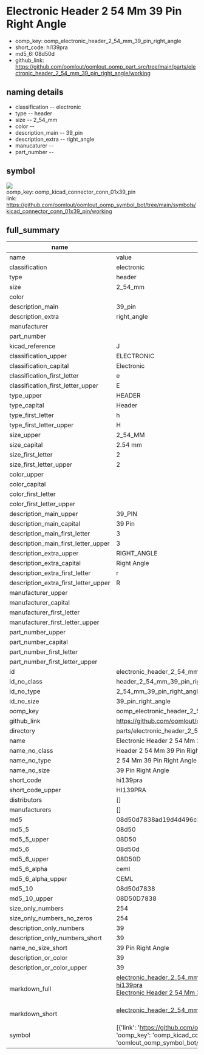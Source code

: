 # Electronic Header 2 54 Mm 39 Pin Right Angle

  
* oomp_key: oomp_electronic_header_2_54_mm_39_pin_right_angle 
* short_code: hi139pra
* md5_6: 08d50d  
* github_link: https://github.com/oomlout/oomlout_oomp_part_src/tree/main/parts/electronic_header_2_54_mm_39_pin_right_angle/working  
## naming details
* classification -- electronic
* type -- header
* size -- 2_54_mm
* color -- 
* description_main -- 39_pin
* description_extra -- right_angle
* manucaturer -- 
* part_number -- 



## symbol

![](symbol/{index}/working/working_600.png)  
oomp_key: oomp_kicad_connector_conn_01x39_pin  
link: https://github.com/oomlout/oomlout_oomp_symbol_bot/tree/main/symbols/kicad_connector_conn_01x39_pin/working  


## full_summary
| name | value | 
| --- | --- | 
| name | value | 
| classification | electronic | 
| type | header | 
| size | 2_54_mm | 
| color |  | 
| description_main | 39_pin | 
| description_extra | right_angle | 
| manufacturer |  | 
| part_number |  | 
| kicad_reference | J | 
| classification_upper | ELECTRONIC | 
| classification_capital | Electronic | 
| classification_first_letter | e | 
| classification_first_letter_upper | E | 
| type_upper | HEADER | 
| type_capital | Header | 
| type_first_letter | h | 
| type_first_letter_upper | H | 
| size_upper | 2_54_MM | 
| size_capital | 2.54 mm | 
| size_first_letter | 2 | 
| size_first_letter_upper | 2 | 
| color_upper |  | 
| color_capital |  | 
| color_first_letter |  | 
| color_first_letter_upper |  | 
| description_main_upper | 39_PIN | 
| description_main_capital | 39 Pin | 
| description_main_first_letter | 3 | 
| description_main_first_letter_upper | 3 | 
| description_extra_upper | RIGHT_ANGLE | 
| description_extra_capital | Right Angle | 
| description_extra_first_letter | r | 
| description_extra_first_letter_upper | R | 
| manufacturer_upper |  | 
| manufacturer_capital |  | 
| manufacturer_first_letter |  | 
| manufacturer_first_letter_upper |  | 
| part_number_upper |  | 
| part_number_capital |  | 
| part_number_first_letter |  | 
| part_number_first_letter_upper |  | 
| id | electronic_header_2_54_mm_39_pin_right_angle | 
| id_no_class | header_2_54_mm_39_pin_right_angle | 
| id_no_type | 2_54_mm_39_pin_right_angle | 
| id_no_size | 39_pin_right_angle | 
| oomp_key | oomp_electronic_header_2_54_mm_39_pin_right_angle | 
| github_link | https://github.com/oomlout/oomlout_oomp_part_src/tree/main/parts/electronic_header_2_54_mm_39_pin_right_angle/working | 
| directory | parts/electronic_header_2_54_mm_39_pin_right_angle | 
| name | Electronic Header 2 54 Mm 39 Pin Right Angle | 
| name_no_class | Header 2 54 Mm 39 Pin Right Angle | 
| name_no_type | 2 54 Mm 39 Pin Right Angle | 
| name_no_size | 39 Pin Right Angle | 
| short_code | hi139pra | 
| short_code_upper | HI139PRA | 
| distributors | [] | 
| manufacturers | [] | 
| md5 | 08d50d7838ad19d4d496c370450b1447 | 
| md5_5 | 08d50 | 
| md5_5_upper | 08D50 | 
| md5_6 | 08d50d | 
| md5_6_upper | 08D50D | 
| md5_6_alpha | ceml | 
| md5_6_alpha_upper | CEML | 
| md5_10 | 08d50d7838 | 
| md5_10_upper | 08D50D7838 | 
| size_only_numbers | 254 | 
| size_only_numbers_no_zeros | 254 | 
| description_only_numbers | 39 | 
| description_only_numbers_short | 39 | 
| name_no_size_short | 39 Pin Right Angle | 
| description_or_color | 39 | 
| description_or_color_upper | 39 | 
| markdown_full | [electronic_header_2_54_mm_39_pin_right_angle](https://github.com/oomlout/oomlout_oomp_part_src/tree/main/parts/electronic_header_2_54_mm_39_pin_right_angle/working)<br>[hi139pra](https://github.com/oomlout/oomlout_oomp_part_src/tree/main/parts/electronic_header_2_54_mm_39_pin_right_angle/working)<br>[Electronic Header 2 54 Mm 39 Pin Right Angle](https://github.com/oomlout/oomlout_oomp_part_src/tree/main/parts/electronic_header_2_54_mm_39_pin_right_angle/working)<br><br> | 
| markdown_short | [electronic_header_2_54_mm_39_pin_right_angle](https://github.com/oomlout/oomlout_oomp_part_src/tree/main/parts/electronic_header_2_54_mm_39_pin_right_angle/working)<br><br> | 
| symbol | [{'link': 'https://github.com/oomlout/oomlout_oomp_symbol_bot/tree/main/symbols/kicad_connector_conn_01x39_pin', 'oomp_key': 'oomp_kicad_connector_conn_01x39_pin', 'directory': 'oomlout_oomp_symbol_bot/symbols/kicad_connector_conn_01x39_pin//working/working.kicad_sym', 'index': 0}] | 

